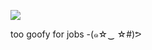 ![](https://i.pinimg.com/originals/2a/e4/80/2ae480f827920b1fcb1caeb22b95f180.gif)

too goofy for jobs -(๑☆‿ ☆#)ᕗ

<!---
dumplingcodes/dumplingcodes is a ✨ special ✨ repository because its `README.md` (this file) appears on your GitHub profile.
You can click the Preview link to take a look at your changes.
--->
